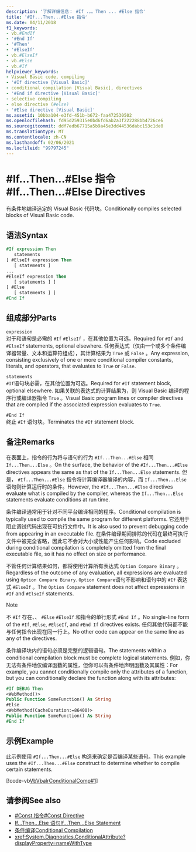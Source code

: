 ```yaml
---
description: '了解详细信息： #If .。。Then ... #Else 指令'
title: '#If...Then...#Else 指令'
ms.date: 04/11/2018
f1_keywords:
- vb.#EndIf
- '#End If'
- '#Then'
- '#ElseIf'
- vb.#ElseIf
- vb.#Else
- vb.#If
helpviewer_keywords:
- Visual Basic code, compiling
- '#If directive [Visual Basic]'
- conditional compilation [Visual Basic], directives
- '#End if directive [Visual Basic]'
- selective compiling
- else directive (#else)
- '#Else directive [Visual Basic]'
ms.assetid: 10bba104-e3fd-451b-b672-faa472530502
ms.openlocfilehash: fd95d259315e0bd6fd6ab2a3f222288bb4726ce6
ms.sourcegitcommit: ddf7edb67715a5b9a45e3dd44536dabc153c1de0
ms.translationtype: MT
ms.contentlocale: zh-CN
ms.lasthandoff: 02/06/2021
ms.locfileid: "99797245"
---
```

# <a name="ifthenelse-directives"></a><span data-ttu-id="74610-103">#If...Then...#Else 指令</span><span class="sxs-lookup"><span data-stu-id="74610-103">#If...Then...#Else Directives</span></span>

<span data-ttu-id="74610-104">有条件地编译选定的 Visual Basic 代码块。</span><span class="sxs-lookup"><span data-stu-id="74610-104">Conditionally compiles selected blocks of Visual Basic code.</span></span>

## <a name="syntax"></a><span data-ttu-id="74610-105">语法</span><span class="sxs-lookup"><span data-stu-id="74610-105">Syntax</span></span>

```vb
#If expression Then
   statements
[ #ElseIf expression Then
   [ statements ]
...
#ElseIf expression Then
   [ statements ] ]
[ #Else
   [ statements ] ]
#End If
```

## <a name="parts"></a><span data-ttu-id="74610-106">组成部分</span><span class="sxs-lookup"><span data-stu-id="74610-106">Parts</span></span>

`expression`  
<span data-ttu-id="74610-107">对于和语句是必需的 `#If` `#ElseIf` ，在其他位置为可选。</span><span class="sxs-lookup"><span data-stu-id="74610-107">Required for `#If` and `#ElseIf` statements, optional elsewhere.</span></span> <span data-ttu-id="74610-108">任何表达式（仅由一个或多个条件编译器常量、文本和运算符组成），其计算结果为 `True` 或 `False` 。</span><span class="sxs-lookup"><span data-stu-id="74610-108">Any expression, consisting exclusively of one or more conditional compiler constants, literals, and operators, that evaluates to `True` or `False`.</span></span>

`statements`  
<span data-ttu-id="74610-109">`#If`语句块必需，在其他位置为可选。</span><span class="sxs-lookup"><span data-stu-id="74610-109">Required for `#If` statement block, optional elsewhere.</span></span> <span data-ttu-id="74610-110">如果关联的表达式的计算结果为，则 Visual Basic 编译的程序行或编译器指令 `True` 。</span><span class="sxs-lookup"><span data-stu-id="74610-110">Visual Basic program lines or compiler directives that are compiled if the associated expression evaluates to `True`.</span></span>

`#End If`  
<span data-ttu-id="74610-111">终止 `#If` 语句块。</span><span class="sxs-lookup"><span data-stu-id="74610-111">Terminates the `#If` statement block.</span></span>

## <a name="remarks"></a><span data-ttu-id="74610-112">备注</span><span class="sxs-lookup"><span data-stu-id="74610-112">Remarks</span></span>

<span data-ttu-id="74610-113">在表面上，指令的行为将与语句的行为 `#If...Then...#Else` 相同 `If...Then...Else` 。</span><span class="sxs-lookup"><span data-stu-id="74610-113">On the surface, the behavior of the `#If...Then...#Else` directives appears the same as that of the `If...Then...Else` statements.</span></span> <span data-ttu-id="74610-114">但是， `#If...Then...#Else` 指令将计算编译器编译的内容，而 `If...Then...Else` 语句则计算运行时的条件。</span><span class="sxs-lookup"><span data-stu-id="74610-114">However, the `#If...Then...#Else` directives evaluate what is compiled by the compiler, whereas the `If...Then...Else` statements evaluate conditions at run time.</span></span>

<span data-ttu-id="74610-115">条件编译通常用于针对不同平台编译相同的程序。</span><span class="sxs-lookup"><span data-stu-id="74610-115">Conditional compilation is typically used to compile the same program for different platforms.</span></span> <span data-ttu-id="74610-116">它还用于阻止调试代码出现在可执行文件中。</span><span class="sxs-lookup"><span data-stu-id="74610-116">It is also used to prevent debugging code from appearing in an executable file.</span></span> <span data-ttu-id="74610-117">在条件编译期间排除的代码在最终可执行文件中被完全省略，因此它不会对大小或性能产生任何影响。</span><span class="sxs-lookup"><span data-stu-id="74610-117">Code excluded during conditional compilation is completely omitted from the final executable file, so it has no effect on size or performance.</span></span>

<span data-ttu-id="74610-118">不管任何计算结果如何，都将使用计算所有表达式 `Option Compare Binary` 。</span><span class="sxs-lookup"><span data-stu-id="74610-118">Regardless of the outcome of any evaluation, all expressions are evaluated using `Option Compare Binary`.</span></span> <span data-ttu-id="74610-119">`Option Compare`语句不影响和语句中的 `#If` 表达式 `#ElseIf` 。</span><span class="sxs-lookup"><span data-stu-id="74610-119">The `Option Compare` statement does not affect expressions in `#If` and `#ElseIf` statements.</span></span>

> [!NOTE]
> <span data-ttu-id="74610-120">不 `#If` 存在、、 `#Else` `#ElseIf` 和指令的单行形式 `#End If` 。</span><span class="sxs-lookup"><span data-stu-id="74610-120">No single-line form of the `#If`, `#Else`, `#ElseIf`, and `#End If` directives exists.</span></span> <span data-ttu-id="74610-121">任何其他代码都不能与任何指令出现在同一行上。</span><span class="sxs-lookup"><span data-stu-id="74610-121">No other code can appear on the same line as any of the directives.</span></span>

<span data-ttu-id="74610-122">条件编译块内的语句必须是完整的逻辑语句。</span><span class="sxs-lookup"><span data-stu-id="74610-122">The statements within a conditional compilation block must be complete logical statements.</span></span> <span data-ttu-id="74610-123">例如，你无法有条件地仅编译函数的属性，但你可以有条件地声明函数及其属性：</span><span class="sxs-lookup"><span data-stu-id="74610-123">For example, you cannot conditionally compile only the attributes of a function, but you can conditionally declare the function along with its attributes:</span></span>

```vb
#If DEBUG Then
<WebMethod()>
Public Function SomeFunction() As String
#Else
<WebMethod(CacheDuration:=86400)>
Public Function SomeFunction() As String
#End If
```

## <a name="example"></a><span data-ttu-id="74610-124">示例</span><span class="sxs-lookup"><span data-stu-id="74610-124">Example</span></span>

<span data-ttu-id="74610-125">此示例使用 `#If...Then...#Else` 构造来确定是否编译某些语句。</span><span class="sxs-lookup"><span data-stu-id="74610-125">This example uses the `#If...Then...#Else` construct to determine whether to compile certain statements.</span></span>

[!code-vb[VbVbalrConditionalComp#1](~/samples/snippets/visualbasic/VS_Snippets_VBCSharp/VbVbalrConditionalComp/VB/Class1.vb#1)]

## <a name="see-also"></a><span data-ttu-id="74610-126">请参阅</span><span class="sxs-lookup"><span data-stu-id="74610-126">See also</span></span>

- [<span data-ttu-id="74610-127">#Const 指令</span><span class="sxs-lookup"><span data-stu-id="74610-127">#Const Directive</span></span>](const-directive.md)
- [<span data-ttu-id="74610-128">If...Then...Else 语句</span><span class="sxs-lookup"><span data-stu-id="74610-128">If...Then...Else Statement</span></span>](../statements/if-then-else-statement.md)
- [<span data-ttu-id="74610-129">条件编译</span><span class="sxs-lookup"><span data-stu-id="74610-129">Conditional Compilation</span></span>](../../programming-guide/program-structure/conditional-compilation.md)
- <xref:System.Diagnostics.ConditionalAttribute?displayProperty=nameWithType>
